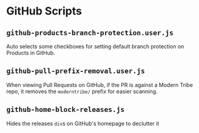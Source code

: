 # GitHub Scripts

## `github-products-branch-protection.user.js`

Auto selects some checkboxes for setting default branch protection on Products in GitHub.

## `github-pull-prefix-removal.user.js`

When viewing Pull Requests on GitHub, if the PR is against a Modern Tribe repo, it removes the `moderntribe/` prefix for easier scanning.

## `github-home-block-releases.js`

Hides the releases `div`s on GitHub's homepage to declutter it
